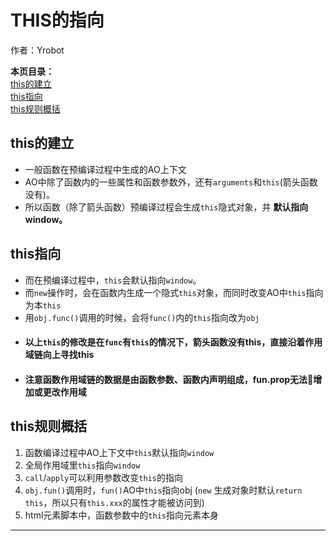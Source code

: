 # THIS的指向
  
作者：Yrobot

__本页目录：__   
[this的建立](#build)   
[this指向](#index)   
[this规则概括](#rule)  

<a id='build'></a>

## this的建立
- 一般函数在预编译过程中生成的AO上下文  
- AO中除了函数内的一些属性和函数参数外，还有`arguments`和`this`(箭头函数没有)。  
- 所以函数（除了箭头函数）预编译过程会生成`this`隐式对象，并 __默认指向window。__  

<a id='index'></a>

## this指向
- 而在预编译过程中，`this`会默认指向`window`。  
- 而`new`操作时，会在函数内生成一个隐式`this`对象，而同时改变AO中`this`指向为本`this`
- 用`obj.func()`调用的时候，会将`func()`内的`this`指向改为`obj`  
- #### 以上`this`的修改是在`func`有`this`的情况下，箭头函数没有this，直接沿着作用域链向上寻找this  
- #### 注意函数作用域链的数据是由函数参数、函数内声明组成，fun.prop无法增加或更改作用域    

<a id='rule'></a>

## this规则概括

1. 函数编译过程中AO上下文中`this`默认指向`window`  
2. 全局作用域里`this`指向`window`  
3. `call`/`apply`可以利用参数改变`this`的指向  
4. `obj.fun()`调用时，`fun()`AO中`this`指向obj (`new` 生成对象时默认`return this`，所以只有`this.xxx`的属性才能被访问到)  
5. html元素脚本中，函数参数中的`this`指向元素本身  

---



